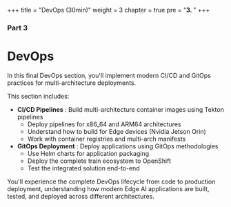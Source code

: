 +++
title = "DevOps (30min)"
weight = 3
chapter = true
pre = "<b>3. </b>"
+++

### Part 3

# DevOps

In this final DevOps section, you'll implement modern CI/CD and GitOps practices for multi-architecture deployments.

This section includes:
- **CI/CD Pipelines** : Build multi-architecture container images using Tekton pipelines
  - Deploy pipelines for x86_64 and ARM64 architectures
  - Understand how to build for Edge devices (Nvidia Jetson Orin)
  - Work with container registries and multi-arch manifests
- **GitOps Deployment** : Deploy applications using GitOps methodologies
  - Use Helm charts for application packaging
  - Deploy the complete train ecosystem to OpenShift
  - Test the integrated solution end-to-end

You'll experience the complete DevOps lifecycle from code to production deployment, understanding how modern Edge AI applications are built, tested, and deployed across different architectures.
